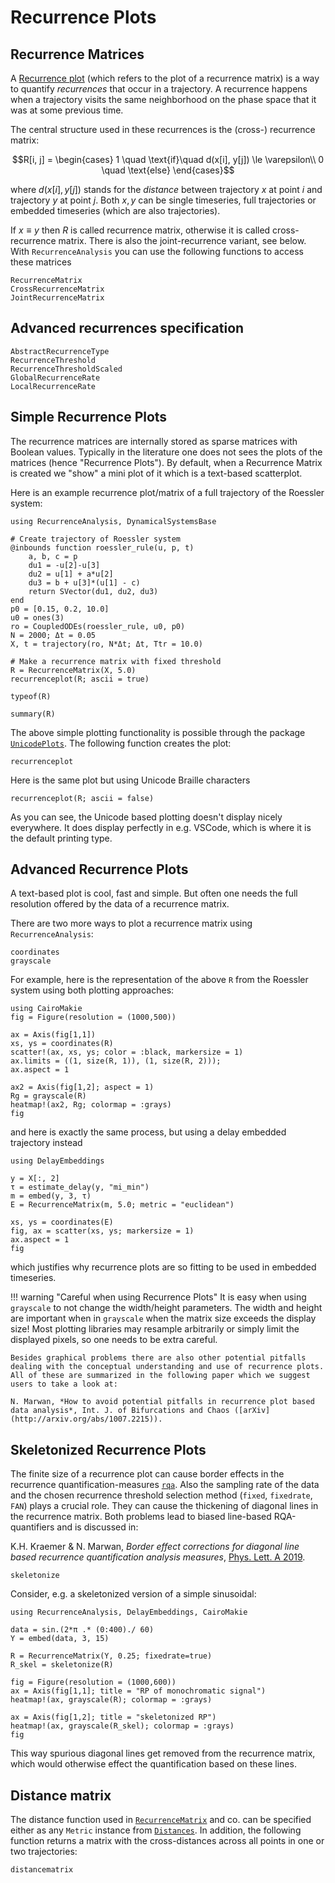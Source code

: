 # Recurrence Plots

## Recurrence Matrices

A [Recurrence plot](https://en.wikipedia.org/wiki/Recurrence_plot) (which refers to the plot of a recurrence matrix) is a way to quantify *recurrences* that occur in a trajectory. A recurrence happens when a trajectory visits the same neighborhood on the phase space that it was at some previous time.

The central structure used in these recurrences is the (cross-) recurrence matrix:
```math
R[i, j] = \begin{cases}
1 \quad \text{if}\quad d(x[i], y[j]) \le \varepsilon\\
0 \quad \text{else}
\end{cases}
```
where $d(x[i], y[j])$ stands for the _distance_ between trajectory $x$ at point $i$ and trajectory $y$ at point $j$. Both $x, y$ can be single timeseries, full trajectories or embedded timeseries (which are also trajectories).

If $x\equiv y$ then $R$ is called recurrence matrix, otherwise it is called cross-recurrence matrix. There is also the joint-recurrence variant, see below.
With `RecurrenceAnalysis` you can use the following functions to access these matrices
```@docs
RecurrenceMatrix
CrossRecurrenceMatrix
JointRecurrenceMatrix
```

## Advanced recurrences specification

```@docs
AbstractRecurrenceType
RecurrenceThreshold
RecurrenceThresholdScaled
GlobalRecurrenceRate
LocalRecurrenceRate
```


## Simple Recurrence Plots
The recurrence matrices are internally stored as sparse matrices with Boolean values. Typically in the literature one does not sees the plots of the matrices  (hence "Recurrence Plots"). By default, when a Recurrence Matrix is created we "show" a mini plot of it which is a text-based scatterplot.

Here is an example recurrence plot/matrix of a full trajectory of the Roessler system:
```@example MAIN
using RecurrenceAnalysis, DynamicalSystemsBase

# Create trajectory of Roessler system
@inbounds function roessler_rule(u, p, t)
    a, b, c = p
    du1 = -u[2]-u[3]
    du2 = u[1] + a*u[2]
    du3 = b + u[3]*(u[1] - c)
    return SVector(du1, du2, du3)
end
p0 = [0.15, 0.2, 10.0]
u0 = ones(3)
ro = CoupledODEs(roessler_rule, u0, p0)
N = 2000; Δt = 0.05
X, t = trajectory(ro, N*Δt; Δt, Ttr = 10.0)

# Make a recurrence matrix with fixed threshold
R = RecurrenceMatrix(X, 5.0)
recurrenceplot(R; ascii = true)
```
```@example MAIN
typeof(R)
```
```@example MAIN
summary(R)
```


The above simple plotting functionality is possible through the package [`UnicodePlots`](https://github.com/Evizero/UnicodePlots.jl). The following function creates the plot:
```@docs
recurrenceplot
```


Here is the same plot but using Unicode Braille characters
```@example MAIN
recurrenceplot(R; ascii = false)
```

As you can see, the Unicode based plotting doesn't display nicely everywhere. It does display perfectly in e.g. VSCode, which is where it is the default printing type.

## Advanced Recurrence Plots
A text-based plot is cool, fast and simple. But often one needs the full resolution offered by the data of a recurrence matrix.

There are two more ways to plot a recurrence matrix using `RecurrenceAnalysis`:

```@docs
coordinates
grayscale
```

For example, here is the representation of the above `R` from the Roessler system using both plotting approaches:

```@example MAIN
using CairoMakie
fig = Figure(resolution = (1000,500))

ax = Axis(fig[1,1])
xs, ys = coordinates(R)
scatter!(ax, xs, ys; color = :black, markersize = 1)
ax.limits = ((1, size(R, 1)), (1, size(R, 2)));
ax.aspect = 1

ax2 = Axis(fig[1,2]; aspect = 1)
Rg = grayscale(R)
heatmap!(ax2, Rg; colormap = :grays)
fig
```

and here is exactly the same process, but using a delay embedded trajectory instead
```@example MAIN
using DelayEmbeddings

y = X[:, 2]
τ = estimate_delay(y, "mi_min")
m = embed(y, 3, τ)
E = RecurrenceMatrix(m, 5.0; metric = "euclidean")

xs, ys = coordinates(E)
fig, ax = scatter(xs, ys; markersize = 1)
ax.aspect = 1
fig
```

which justifies why recurrence plots are so fitting to be used in embedded timeseries.

!!! warning "Careful when using Recurrence Plots"
    It is easy when using `grayscale` to not change the width/height parameters. The width and height are important when in `grayscale` when the matrix size exceeds the display size! Most plotting libraries may resample arbitrarily or simply limit the displayed pixels, so one needs to be extra careful.

    Besides graphical problems there are also other potential pitfalls dealing with the conceptual understanding and use of recurrence plots. All of these are summarized in the following paper which we suggest users to take a look at:

    N. Marwan, *How to avoid potential pitfalls in recurrence plot based data analysis*, Int. J. of Bifurcations and Chaos ([arXiv](http://arxiv.org/abs/1007.2215)).

## Skeletonized Recurrence Plots

The finite size of a recurrence plot can cause border effects in the recurrence quantification-measures [`rqa`](@ref).
Also the sampling rate of the data and the chosen recurrence threshold selection method (`fixed`, `fixedrate`, `FAN`)
plays a crucial role. They can cause the thickening of diagonal lines in the recurrence matrix.
Both problems lead to biased line-based RQA-quantifiers and is discussed in:

K.H. Kraemer & N. Marwan, *Border effect corrections for diagonal line based recurrence quantification analysis measures*,
[Phys. Lett. A 2019](https://publications.pik-potsdam.de/rest/items/item_23376_6/component/file_24222/content).

```@docs
skeletonize
```

Consider, e.g. a skeletonized version of a simple sinusoidal:
```@example MAIN
using RecurrenceAnalysis, DelayEmbeddings, CairoMakie

data = sin.(2*π .* (0:400)./ 60)
Y = embed(data, 3, 15)

R = RecurrenceMatrix(Y, 0.25; fixedrate=true)
R_skel = skeletonize(R)

fig = Figure(resolution = (1000,600))
ax = Axis(fig[1,1]; title = "RP of monochromatic signal")
heatmap!(ax, grayscale(R); colormap = :grays)

ax = Axis(fig[1,2]; title = "skeletonized RP")
heatmap!(ax, grayscale(R_skel); colormap = :grays)
fig
```

This way spurious diagonal lines get removed from the recurrence matrix, which
would otherwise effect the quantification based on these lines.

## Distance matrix
The distance function used in [`RecurrenceMatrix`](@ref) and co. can be specified either as any `Metric` instance from [`Distances`](https://github.com/JuliaStats/Distances.jl). In addition, the following function returns a matrix with the cross-distances across all points in one or two trajectories:

```@docs
distancematrix
```
